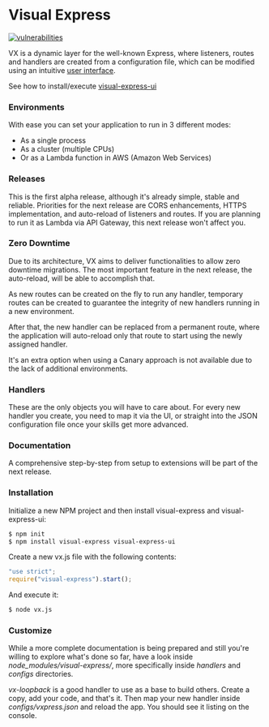 # Visual Express

[![vulnerabilities](https://snyk.io/test/npm/visual-express/badge.svg)](https://snyk.io/test/npm/visual-express)

VX is a dynamic layer for the well-known Express, where listeners, routes and handlers are created from a configuration file, which can be modified using an intuitive [user interface](https://www.npmjs.com/package/visual-express-ui).

See how to install/execute [visual-express-ui](https://www.npmjs.com/package/visual-express-ui#installation)

### Environments

With ease you can set your application to run in 3 different modes:
- As a single process
- As a cluster (multiple CPUs)
- Or as a Lambda function in AWS (Amazon Web Services)

### Releases

This is the first alpha release, although it's already simple, stable and reliable.
Priorities for the next release are CORS enhancements, HTTPS implementation, and auto-reload of listeners and routes.
If you are planning to run it as Lambda via API Gateway, this next release won't affect you.

### Zero Downtime

Due to its architecture, VX aims to deliver functionalities to allow zero downtime migrations.
The most important feature in the next release, the auto-reload, will be able to accomplish that.

As new routes can be created on the fly to run any handler, temporary routes can be created to guarantee the integrity of new handlers running in a new environment.

After that, the new handler can be replaced from a permanent route, where the application will auto-reload only that route to start using the newly assigned handler.

It's an extra option when using a Canary approach is not available due to the lack of additional environments.

### Handlers

These are the only objects you will have to care about.
For every new handler you create, you need to map it via the UI, or straight into the JSON configuration file once your skills get more advanced.

### Documentation

A comprehensive step-by-step from setup to extensions will be part of the next release.

### Installation

Initialize a new NPM project and then install visual-express and visual-express-ui:

```sh
$ npm init
$ npm install visual-express visual-express-ui
```

Create a new vx.js file with the following contents:

```javascript
"use strict";
require("visual-express").start();
```

And execute it:

```sh
$ node vx.js
```

### Customize

While a more complete documentation is being prepared and still you're willing to explore what's done so far, have a look inside *node_modules/visual-express/*, more specifically inside *handlers* and *configs* directories.

*vx-loopback* is a good handler to use as a base to build others. Create a copy, add your code, and that's it.
Then map your new handler inside *configs/vxpress.json* and reload the app. You should see it listing on the console.
